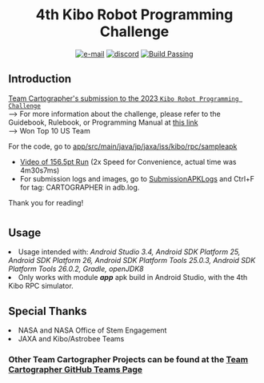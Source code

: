 <div align=center> 
<h1><b>4th Kibo Robot Programming Challenge</b></h1>
  <p align=center>
    <a href="mailto:ADCTeamCartographer@gmail.com"><img src="https://img.shields.io/badge/contact-adcteamcartographer@gmail.com-E1306C" alt="e-mail"></a>
    <a href=""><img src="https://img.shields.io/badge/discord-@abh1a-7289da" alt="discord"></a>
    <a href=app/src/main/java/jp/jaxa/iss/kibo/rpc/sampleapk/><img src="https://img.shields.io/badge/build-passing-dark_green" alt="Build Passing"></a>
</div>


## Introduction
<u>Team Cartographer's submission to the 2023 [`Kibo Robot Programming Challenge`](https://jaxa.krpc.jp/)</a></u><br>
--> For more information about the challenge, please refer to the Guidebook, Rulebook, or Programming Manual at <a href=https://jaxa.krpc.jp/download>this link</a><br>
--> Won Top 10 US Team <br>

For the code, go to <a href=app/src/main/java/jp/jaxa/iss/kibo/rpc/sampleapk>app/src/main/java/jp/jaxa/iss/kibo/rpc/sampleapk</a><br>

- <a href=https://streamable.com/lxrv9x>Video of 156.5pt Run</a> (2x Speed for Convenience, actual time was 4m30s7ms)<br>
- For submission logs and images, go to <a href=SubmissionAPKLogs/>SubmissionAPKLogs</a> and Ctrl+F for tag: CARTOGRAPHER in adb.log. 

Thank you for reading!
#
## Usage
<li>Usage intended with:<i> Android Studio 3.4, Android SDK Platform 25, Android SDK Platform 26, Android SDK Platform Tools 25.0.3, Android SDK Platform Tools 26.0.2, Gradle, openJDK8</i></li>
<li>Only works with module <b><i>app</i></b> apk build in Android Studio, with the 4th Kibo RPC simulator. </li>

## Special Thanks
<li>NASA and NASA Office of Stem Engagement</li>
<li>JAXA and Kibo/Astrobee Teams</u></li>

<h3>
  Other Team Cartographer Projects can be found at the <a href="https://github.com/Team-Cartographer">Team Cartographer GitHub Teams Page</a>
</h3>
